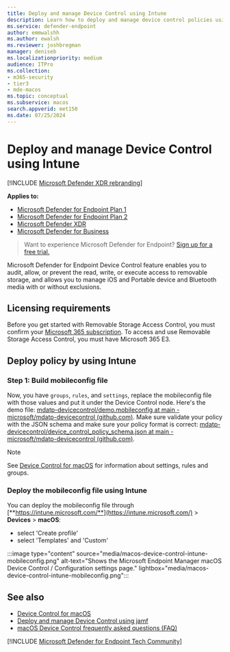 ```yaml
---
title: Deploy and manage Device Control using Intune 
description: Learn how to deploy and manage device control policies using Intune.
ms.service: defender-endpoint
author: emmwalshh
ms.author: ewalsh
ms.reviewer: joshbregman
manager: deniseb
ms.localizationpriority: medium
audience: ITPro
ms.collection: 
- m365-security
- tier3
- mde-macos
ms.topic: conceptual
ms.subservice: macos
search.appverid: met150
ms.date: 07/25/2024
---
```


# Deploy and manage Device Control using Intune

[!INCLUDE [Microsoft Defender XDR rebranding](../includes/microsoft-defender.md)]

**Applies to:**

- [Microsoft Defender for Endpoint Plan 1](microsoft-defender-endpoint.md)
- [Microsoft Defender for Endpoint Plan 2](microsoft-defender-endpoint.md)
- [Microsoft Defender XDR](/defender-xdr)
- [Microsoft Defender for Business](/defender-business)


> Want to experience Microsoft Defender for Endpoint? [Sign up for a free trial.](https://signup.microsoft.com/create-account/signup?products=7f379fee-c4f9-4278-b0a1-e4c8c2fcdf7e&ru=https://aka.ms/MDEp2OpenTrial?ocid=docs-wdatp-exposedapis-abovefoldlink)

Microsoft Defender for Endpoint Device Control feature enables you to audit, allow, or prevent the read, write, or execute access to removable storage, and allows you to manage iOS and Portable device and Bluetooth media with or without exclusions.

## Licensing requirements

Before you get started with Removable Storage Access Control, you must confirm your [Microsoft 365 subscription](https://www.microsoft.com/microsoft-365/compare-microsoft-365-enterprise-plans?rtc=3). To access and use Removable Storage Access Control, you must have Microsoft 365 E3.

## Deploy policy by using Intune

### Step 1: Build mobileconfig file

Now, you have `groups`, `rules`, and `settings`, replace the mobileconfig file with those values and put it under the Device Control node. Here's the demo file: [mdatp-devicecontrol/demo.mobileconfig at main - microsoft/mdatp-devicecontrol (github.com)](https://github.com/microsoft/mdatp-devicecontrol/blob/main/macOS/mobileconfig/demo.mobileconfig). Make sure validate your policy with the JSON schema and make sure your policy format is correct: [mdatp-devicecontrol/device_control_policy_schema.json at main - microsoft/mdatp-devicecontrol (github.com)](https://github.com/microsoft/mdatp-devicecontrol/blob/main/macOS/policy/device_control_policy_schema.json).

> [!NOTE]
> See [Device Control for macOS](mac-device-control-overview.md) for information about settings, rules and groups.

### Deploy the mobileconfig file using Intune

You can deploy the mobileconfig file through [**https://intune.microsoft.com/**](https://intune.microsoft.com/) > **Devices** > **macOS**:

- select 'Create profile'
- select 'Templates' and 'Custom'

:::image type="content" source="media/macos-device-control-intune-mobileconfig.png" alt-text="Shows the Microsoft Endpoint Manager macOS Device Control / Configuration settings page." lightbox="media/macos-device-control-intune-mobileconfig.png":::

## See also

- [Device Control for macOS](mac-device-control-overview.md)
- [Deploy and manage Device Control using jamf](mac-device-control-jamf.md)
- [macOS Device Control frequently asked questions (FAQ)](mac-device-control-faq.md)

[!INCLUDE [Microsoft Defender for Endpoint Tech Community](../includes/defender-mde-techcommunity.md)]
